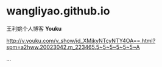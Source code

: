 # wangliyao.github.io
王利姚个人博客
**Youku**

http://v.youku.com/v_show/id_XMjkyNTcyNTY4OA==.html?spm=a2hww.20023042.m_223465.5~5~5~5~5~5~A

...
